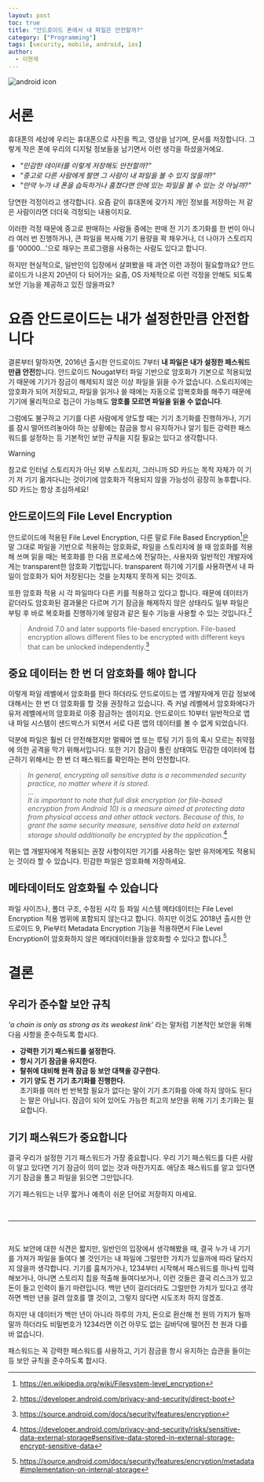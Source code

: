 ```yaml
---
layout: post
toc: true
title: "안드로이드 폰에서 내 파일은 안전할까?"
category: ["Programming"]
tags: [security, mobile, android, ios]
author:
  - 이현재
---
```


![android icon](/img/2025-02-18-ko-android-file-level-encryption/android.png)

# 서론
휴대폰의 세상에 우리는 휴대폰으로 사진을 찍고, 영상을 남기며, 문서를 저장합니다.
그렇게 작은 폰에 우리의 디지털 정보들을 남기면서 이런 생각을 하셨을거에요.<br>
- *"민감한 데이터를 이렇게 저장해도 안전할까?"*
- *"중고로 다른 사람에게 팔면 그 사람이 내 파일을 볼 수 있지 않을까?"*
- *"만약 누가 내 폰을 습득하거나 훔쳤다면 안에 있는 파일을 볼 수 있는 것 아닐까?"*

당연한 걱정이라고 생각합니다. 요즘 같이 휴대폰에 갖가지 개인 정보를 저장하는
저 같은 사람이라면 더더욱 걱정되는 내용이지요.

이러한 걱정 때문에 중고로 판매하는 사람들 중에는 판매 전 기기 초기화를 한 번이 아니라 여러 번 진행하거나,
큰 파일을 복사해 기기 용량을 꽉 채우거나, 더 나아가 스토리지를 '00000...'으로 채우는 프로그램을
사용하는 사람도 있다고 합니다.

하지만 현실적으로, 일반인의 입장에서 살펴봤을 때 과연 이런 과정이 필요할까요?
안드로이드가 나온지 20년이 다 되어가는 요즘, OS 자체적으로 이런 걱정을 안해도 되도록
보안 기능을 제공하고 있진 않을까요?

# 요즘 안드로이드는 내가 설정한만큼 안전합니다
결론부터 말하자면, 2016년 출시한 안드로이드 7부터 **내 파일은 내가 설정한 패스워드만큼 안전**합니다.
안드로이드 Nougat부터 파일 기반으로 암호화가 기본으로 적용되었기 때문에
기기가 잠금이 해제되지 않은 이상 파일을 읽을 수가 없습니다.
스토리지에는 암호화가 되어 저장되고, 파일을 읽거나 쓸 때에는 자동으로 암복호화를 해주기 때문에
기기에 물리적으로 접근이 가능해도 **암호를 모르면 파일을 읽을 수 없습니다**.

그럼에도 불구하고 기기를 다른 사람에게 양도할 때는 기기 초기화를 진행하거나,
기기를 잠시 떨어뜨려놓아야 하는 상황에는 잠금을 항시 유지하거나
알기 힘든 강력한 패스워드를 설정하는 등 기본적인 보안 규칙을 지킬 필요는 있다고 생각합니다.

>[!warning]
>참고로 인터널 스토리지가 아닌 외부 스토리지, 그러니까 SD 카드는 목적 자체가 이 기기 저 기기 옮겨다니는 것이기에
>암호화가 적용되지 않을 가능성이 굉장히 농후합니다. SD 카드는 항상 조심하세요!

## 안드로이드의 File Level Encryption
안드로이드에 적용된 File Level Encryption, 다른 말로 File Based Encryption[^3]은
말 그대로 파일을 기반으로 적용하는 암호화로,
파일을 스토리지에 쓸 때 암호화를 적용해 쓰며 읽을 때는 복호화를 한 다음 프로세스에 전달하는,
사용자와 일반적인 개발자에게는 transparent한 암호화 기법입니다.
transparent 하기에 기기를 사용하면서 내 파일이 암호화가 되어 저장된다는 것을 눈치채지 못하게 되는 것이죠.

또한 암호화 적용 시 각 파일마다 다른 키를 적용하고 있다고 합니다.
때문에 데이터가 같더라도 암호화된 결과물은 다르며
기기 잠금을 해제하지 않은 상태라도 일부 파일은 부팅 후 바로 복호화를 진행하기에
알람과 같은 필수 기능을 사용할 수 있는 것입니다.[^6]
>Android 7.0 and later supports file-based encryption. File-based encryption allows different files to be encrypted with different keys that can be unlocked independently.[^1]

## 중요 데이터는 한 번 더 암호화를 해야 합니다
이렇게 파일 레벨에서 암호화를 한다 하더라도 안드로이드는 앱 개발자에게 민감 정보에 대해서는 한 번 더 암호화를 할 것을 권장하고 있습니다.
즉 커널 레벨에서 암호화에다가 유저 레벨에서의 암호화로 이중 잠금하는 셈이지요.
안드로이드 10부터 일반적으로 앱 내 파일 시스템이 샌드박스가 되면서 서로 다른 앱의 데이터를 볼 수 없게 되었습니다.

덕분에 파일은 훨씬 더 안전해졌지만 멀웨어 앱 또는 루팅 기기 등의 혹시 모르는 취약점에 의한 공격을 막기 위해서입니다.
또한 기기 잠금이 풀린 상태여도 민감한 데이터에 접근하기 위해서는 한 번 더 패스워드를 확인하는 편이 안전합니다.

>*In general, encrypting all sensitive data is a recommended security practice, no matter where it is stored.*<br>
>...<br>
>*It is important to note that full disk encryption (or file-based encryption from Android 10) is a measure aimed at protecting data from physical access and other attack vectors. Because of this, to grant the same security measure, sensitive data held on external storage should additionally be encrypted by the application.*[^4]

위는 앱 개발자에게 적용되는 권장 사항이지만 기기를 사용하는 일반 유저에게도 적용되는 것이라 할 수 있습니다.
민감한 파일은 암호화해 저장하세요.

## 메타데이터도 암호화될 수 있습니다
파일 사이즈나, 폴더 구조, 수정된 시각 등
파일 시스템 메타데이터는 File Level Encryption 적용 범위에 포함되지 않는다고 합니다.
하지만 이것도 2018년 출시한 안드로이드 9, Pie부터 Metadata Encryption 기능을 적용하면서
File Level Encryption이 암호화하지 않은 메타데이터들을 암호화할 수 있다고 합니다.[^5]

# 결론
## 우리가 준수할 보안 규칙
*'a chain is only as strong as its weakest link'* 라는 말처럼
기본적인 보안을 위해 다음 사항을 준수하도록 합시다.

- **강력한 기기 패스워드를 설정한다.**
- **항시 기기 잠금을 유지한다.**
- **탈취에 대비해 원격 잠금 등 보안 대책을 강구한다.**
- **기기 양도 전 기기 초기화를 진행한다.**<br>
  초기화를 여러 번 반복할 필요가 없다는 말이 기기 초기화를 아예 하지 않아도 된다는 말은 아닙니다.
  잠금이 되어 있어도 가능한 최고의 보안을 위해 기기 초기화는 필요합니다.

## 기기 패스워드가 중요합니다
결국 우리가 설정한 기기 패스워드가 가장 중요합니다.
우리 기기 패스워드를 다른 사람이 알고 있다면 기기 잠금이 의미 없는 것과 마찬가지죠.
애당초 패스워드를 알고 있다면 기기 잠금을 풀고 파일을 읽으면 그만입니다.

기기 패스워드는 너무 짧거나 예측이 쉬운 단어로 저장하지 마세요.

<br>

---

<br>

저도 보안에 대한 식견은 짧지만, 일반인의 입장에서 생각해봤을 때,
결국 누가 내 기기를 가져가 파일을 들여다 볼 것인가는 내 파일에 그럴만한 가치가 있을까에 따라 달라지지 않을까 생각합니다.
기기를 훔쳐가거나, 1234부터 시작해서 패스워드를 하나씩 입력해보거나,
아니면 스토리지 칩을 적출해 들여다보거나, 이런 것들은 결국 리스크가 있고 돈이 들고 인력이 들기 마련입니다.
백만 년이 걸리더라도 그럴만한 가치가 있다고 생각하면 백만 년을 걸려 암호를 깰 것이고,
그렇지 않다면 시도조차 하지 않겠죠.

하지만 내 데이터가 백만 년이 아니라 하루의 가치, 돈으로 환산해 천 원의 가치가 될까말까 하더라도
비밀번호가 1234라면 이건 아무도 없는 길바닥에 떨어진 천 원과 다를 바 없습니다.

패스워드는 꼭 강력한 패스워드를 사용하고, 기기 잠금을 항시 유지하는 습관을 들이는 등 보안 규칙을 준수하도록 합시다.


[^1]: https://source.android.com/docs/security/features/encryption

[^3]: https://en.wikipedia.org/wiki/Filesystem-level_encryption

[^4]: https://developer.android.com/privacy-and-security/risks/sensitive-data-external-storage#sensitive-data-stored-in-external-storage-encrypt-sensitive-data

[^5]: https://source.android.com/docs/security/features/encryption/metadata#implementation-on-internal-storage

[^6]: https://developer.android.com/privacy-and-security/direct-boot
